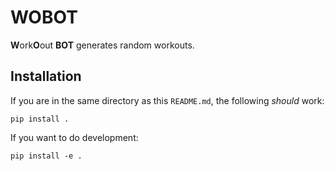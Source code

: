 # WOBOT

**W**ork**O**out **BOT** generates random workouts.

## Installation

If you are in the same directory as this `README.md`, the following _should_ work:
```
pip install .
```

If you want to do development:
```
pip install -e .
```